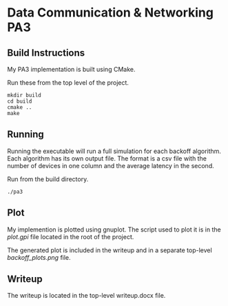 # Data Communication & Networking PA3
## Build Instructions

My PA3 implementation is built using CMake. 

Run these from the top level of the project.

```
mkdir build
cd build
cmake ..
make
```

## Running

Running the executable will run a full simulation for each backoff
algorithm. Each algorithm has its own output file. The format is a csv
file with the number of devices in one column and the average latency
in the second.

Run from the build directory.

```
./pa3
```

## Plot

 My implemention is plotted using gnuplot. The script used to plot it
 is in the _plot.gpi_ file located in the root of the project.
 
 The generated plot is included in the writeup and in a separate
 top-level _backoff_plots.png_ file.
 
## Writeup

The writeup is located in the top-level writeup.docx file.
